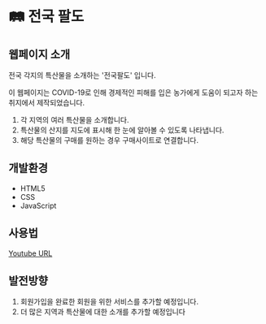 # 🛤 전국 팔도
## 웹페이지 소개
전국 각지의 특산물을 소개하는 '전국팔도' 입니다.

이 웹페이지는 COVID-19로 인해 경제적인 피해를 입은 농가에게 도움이 되고자 하는 취지에서 제작되었습니다.

1. 각 지역의 여러 특산물을 소개합니다.
2. 특산물의 산지를 지도에 표시해 한 눈에 알아볼 수 있도록 나타냅니다.
3. 해당 특산물의 구매를 원하는 경우 구매사이트로 연결합니다.
  
## 개발환경
+ HTML5
+ CSS
+ JavaScript

## 사용법
[Youtube URL](https://youtu.be/PqijLqAbicc)

## 발전방향
1. 회원가입을 완료한 회원을 위한 서비스를 추가할 예정입니다.
2. 더 많은 지역과 특산물에 대한 소개를 추가할 예정입니다
